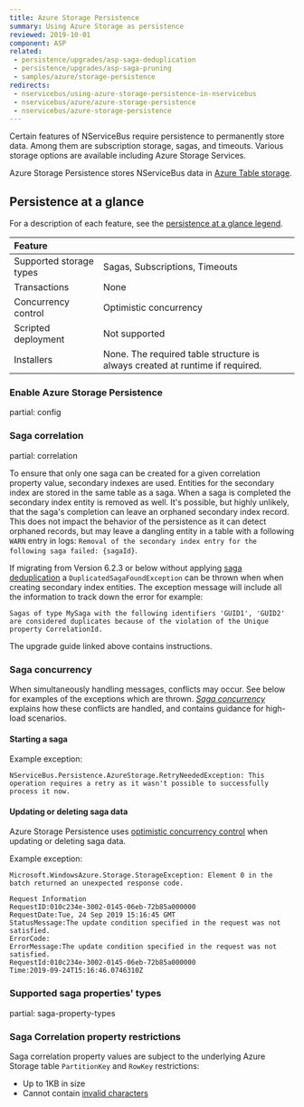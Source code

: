 ```yaml
---
title: Azure Storage Persistence
summary: Using Azure Storage as persistence
reviewed: 2019-10-01
component: ASP
related:
 - persistence/upgrades/asp-saga-deduplication
 - persistence/upgrades/asp-saga-pruning
 - samples/azure/storage-persistence
redirects:
 - nservicebus/using-azure-storage-persistence-in-nservicebus
 - nservicebus/azure/azure-storage-persistence
 - nservicebus/azure-storage-persistence
---
```


Certain features of NServiceBus require persistence to permanently store data. Among them are subscription storage, sagas, and timeouts. Various storage options are available including Azure Storage Services.

Azure Storage Persistence stores NServiceBus data in [Azure Table storage](https://azure.microsoft.com/en-us/services/storage/tables/).

## Persistence at a glance

For a description of each feature, see the [persistence at a glance legend](/persistence/#persistence-at-a-glance).

|Feature                    |   |
|:---                       |---
|Supported storage types    |Sagas, Subscriptions, Timeouts
|Transactions               |None
|Concurrency control        |Optimistic concurrency
|Scripted deployment        |Not supported
|Installers                 |None. The required table structure is always created at runtime if required.


### Enable Azure Storage Persistence

partial: config


### Saga correlation

partial: correlation

To ensure that only one saga can be created for a given correlation property value, secondary indexes are used. Entities for the secondary index are stored in the same table as a saga. When a saga is completed the secondary index entity is removed as well. It's possible, but highly unlikely, that the saga's completion can leave an orphaned secondary index record. This does not impact the behavior of the persistence as it can detect orphaned records, but may leave a dangling entity in a table with a following `WARN` entry in logs: `Removal of the secondary index entry for the following saga failed: {sagaId}`.

If migrating from Version 6.2.3 or below without applying [saga deduplication](/persistence/upgrades/asp-saga-deduplication.md) a `DuplicatedSagaFoundException` can be thrown when when creating secondary index entities. The exception message will include all the information to track down the error for example: 

```
Sagas of type MySaga with the following identifiers 'GUID1', 'GUID2' are considered duplicates because of the violation of the Unique property CorrelationId.
```

The upgrade guide linked above contains instructions.


### Saga concurrency

When simultaneously handling messages, conflicts may occur. See below for examples of the exceptions which are thrown. _[Saga concurrency](/nservicebus/sagas/concurrency.md)_ explains how these conflicts are handled, and contains guidance for high-load scenarios.

#### Starting a saga

Example exception:

```
NServiceBus.Persistence.AzureStorage.RetryNeededException: This operation requires a retry as it wasn't possible to successfully process it now.
```

#### Updating or deleting saga data

Azure Storage Persistence uses [optimistic concurrency control](https://en.wikipedia.org/wiki/Optimistic_concurrency_control) when updating or deleting saga data.

Example exception:

```
Microsoft.WindowsAzure.Storage.StorageException: Element 0 in the batch returned an unexpected response code.

Request Information
RequestID:010c234e-3002-0145-06eb-72b85a000000
RequestDate:Tue, 24 Sep 2019 15:16:45 GMT
StatusMessage:The update condition specified in the request was not satisfied.
ErrorCode:
ErrorMessage:The update condition specified in the request was not satisfied.
RequestId:010c234e-3002-0145-06eb-72b85a000000
Time:2019-09-24T15:16:46.0746310Z
```

### Supported saga properties' types

partial: saga-property-types


### Saga Correlation property restrictions

Saga correlation property values are subject to the underlying Azure Storage table `PartitionKey` and `RowKey` restrictions:

* Up to 1KB in size
* Cannot contain [invalid characters](https://docs.microsoft.com/en-us/rest/api/storageservices/Understanding-the-Table-Service-Data-Model#tables-entities-and-properties)